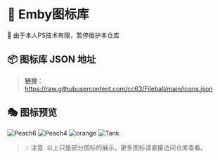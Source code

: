 # 🎨 Emby图标库

🌟 由于本人PS技术有限，暂停维护本仓库

## 📦 图标库 JSON 地址
> **链接**：https://raw.githubusercontent.com/cc63/Fileball/main/icons.json

## 🎭 图标预览

![Peach6](https://raw.githubusercontent.com/cc63/Fileball/main/icons/Peach6.png)
![Peach4](https://raw.githubusercontent.com/cc63/Fileball/main/icons/Peach4.png)
![orange](https://raw.githubusercontent.com/cc63/Fileball/main/icons/Orange3.png)
![Tank](https://raw.githubusercontent.com/cc63/Fileball/main/icons/Tank3.png)

> 💡 注意: 以上只是部分图标的展示，更多图标请直接访问仓库查看。
